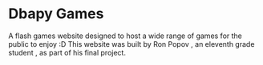 # Dbapy Games #
A flash games website designed to host a wide range of games for the public to enjoy :D
This website was built by Ron Popov , an eleventh grade student , as part of his final project.
